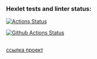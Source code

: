 ### Hexlet tests and linter status:
[![Actions Status](https://github.com/StandyBee/php-project-lvl3/actions/workflows/my-workflow.yml/badge.svg)](https://github.com/StandyBee/php-project-lvl3/actions/workflows/my-workflow.yml)

[![Github Actions Status](https://github.com/StandyBee/php-project-lvl3/workflows/CI/badge.svg)](https://github.com/StandyBee/php-project-lvl3/actions)


##
[ссылка проект](http://php-page-analyzer-project.herokuapp.com)

